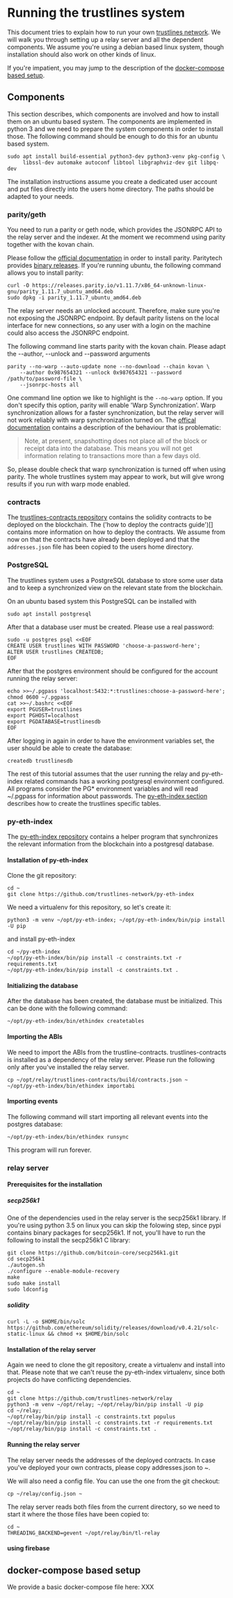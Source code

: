 # Running the trustlines system

This document tries to explain how to run your own [trustlines
network](https://trustlines.network/). We will walk you through setting up a
relay server and all the dependent components. We assume you're using a debian
based linux system, though installation should also work on other kinds of
linux.

If you're impatient, you may jump to the description of the [docker-compose
based setup](#docker-compose-based-setup).

## Components

This section describes, which components are involved and how to install them on
an ubuntu based system. The components are implemented in python 3 and we need
to prepare the system components in order to install those. The following
command should be enough to do this for an ubuntu based system.

```
sudo apt install build-essential python3-dev python3-venv pkg-config \
     libssl-dev automake autoconf libtool libgraphviz-dev git libpq-dev
```

The installation instructions assume you create a dedicated user account and put
files directly into the users home directory. The paths should be adapted to
your needs.

### parity/geth

You need to run a parity or geth node, which provides the JSONRPC API to the
relay server and the indexer. At the moment we recommend using parity together
with the kovan chain.

Please follow the [official documentation](https://wiki.parity.io/Setup) in
order to install parity. Paritytech provides [binary
releases](https://github.com/paritytech/parity-ethereum/releases). If you're
running ubuntu, the following command allows you to install parity:

```
curl -O https://releases.parity.io/v1.11.7/x86_64-unknown-linux-gnu/parity_1.11.7_ubuntu_amd64.deb
sudo dpkg -i parity_1.11.7_ubuntu_amd64.deb
```

The relay server needs an unlocked account. Therefore, make sure you're not
exposing the JSONRPC endpoint. By default parity listens on the local interface
for new connections, so any user with a login on the machine could also access
the JSONRPC endpoint.

<!-- XXX Explain how to create an account -->

The following command line starts parity with the kovan chain. Please adapt the
--author, --unlock and --password arguments

```
parity --no-warp --auto-update none --no-download --chain kovan \
    --author 0x987654321 --unlock 0x987654321 --password /path/to/password-file \
    --jsonrpc-hosts all
```

One command line option we like to highlight is the `--no-warp` option. If you
don't specify this option, parity will enable 'Warp Synchronization'. Warp
synchronization allows for a faster synchronization, but the relay server will
not work reliably with warp synchronization turned on. The [offical
documentation](https://wiki.parity.io/Getting-Synced#warp-synchronization)
contains a description of the behaviour that is problematic:

> Note, at present, snapshotting does not place all of the block or receipt data
> into the database. This means you will not get information relating to
> transactions more than a few days old.

So, please double check that warp synchronization is turned off when using
parity. The whole trustlines system may appear to work, but will give wrong
results if you run with warp mode enabled.

### contracts
The [trustlines-contracts
repository](https://github.com/trustlines-network/contracts) contains the
solidity contracts to be deployed on the blockchain. The ('how to deploy the
contracts guide')[] <!-- XXX --> contains more information on how to deploy the
contracts. We assume from now on that the contracts have already been deployed
and that the `addresses.json` file has been copied to the users home directory.

<!-- XXX Does that even get created while deploying the contracts? -->

### PostgreSQL
The trustlines system uses a PostgreSQL database to store some user data and to
keep a synchronized view on the relevant state from the blockchain.

On an ubuntu based system this PostgreSQL can be installed with
```
sudo apt install postgresql
```

After that a database user must be created. Please use a real password:
```
sudo -u postgres psql <<EOF
CREATE USER trustlines WITH PASSWORD 'choose-a-password-here';
ALTER USER trustlines CREATEDB;
EOF
```

After that the postgres environment should be configured for the account running
the relay server:
```
echo >>~/.pgpass 'localhost:5432:*:trustlines:choose-a-password-here'; chmod 0600 ~/.pgpass
cat >>~/.bashrc <<EOF
export PGUSER=trustlines
export PGHOST=localhost
export PGDATABASE=trustlinesdb
EOF
```

After logging in again in order to have the environment variables set, the user
should be able to create the database:

```
createdb trustlinesdb
```


The rest of this tutorial assumes that the user running the relay and
py-eth-index related commands has a working postgresql environment configured.
All programs consider the PG* environment variables and will read ~/.pgpass for
information about passwords. The [py-eth-index section](#py-eth-index) describes
how to create the trustlines specific tables.

### py-eth-index
The [py-eth-index repository](https://github.com/trustlines-network/py-eth-index)
contains a helper program that synchronizes the relevant information from the
blockchain into a postgresql database.

#### Installation of py-eth-index

Clone the git repository:
```
cd ~
git clone https://github.com/trustlines-network/py-eth-index
```
We need a virtualenv for this repository, so let's create it:
```
python3 -m venv ~/opt/py-eth-index; ~/opt/py-eth-index/bin/pip install -U pip
```
and install py-eth-index
```
cd ~/py-eth-index
~/opt/py-eth-index/bin/pip install -c constraints.txt -r requirements.txt
~/opt/py-eth-index/bin/pip install -c constraints.txt .
```
#### Initializing the database
After the database has been created, the database must be initialized. This can
be done with the following command:

```
~/opt/py-eth-index/bin/ethindex createtables
```
#### Importing the ABIs
We need to import the ABIs from the trustline-contracts. trustlines-contracts is
installed as a dependency of the relay server. Please run the following only
after you've installed the relay server.

```
cp ~/opt/relay/trustlines-contracts/build/contracts.json ~
~/opt/py-eth-index/bin/ethindex importabi
```

#### Importing events
The following command will start importing all relevant events into the postgres
database:

```
~/opt/py-eth-index/bin/ethindex runsync
```
This program will run forever.


### relay server
#### Prerequisites for the installation
##### secp256k1
One of the dependencies used in the relay server is the secp256k1 library. If
you're using python 3.5 on linux you can skip the folowing step, since pypi
contains binary packages for secp256k1. If not, you'll have to run the following
to install the secp256k1 C library:

```
git clone https://github.com/bitcoin-core/secp256k1.git
cd secp256k1
./autogen.sh
./configure --enable-module-recovery
make
sudo make install
sudo ldconfig
```

##### solidity
```
curl -L -o $HOME/bin/solc https://github.com/ethereum/solidity/releases/download/v0.4.21/solc-static-linux && chmod +x $HOME/bin/solc
```

#### Installation of the relay server

Again we need to clone the git repository, create a virtualenv and install into
that. Please note that we can't reuse the py-eth-index virtualenv, since both
projects do have conflicting dependencies.
```
cd ~
git clone https://github.com/trustlines-network/relay
python3 -m venv ~/opt/relay; ~/opt/relay/bin/pip install -U pip
cd ~/relay;
~/opt/relay/bin/pip install -c constraints.txt populus
~/opt/relay/bin/pip install -c constraints.txt -r requirements.txt
~/opt/relay/bin/pip install -c constraints.txt .
```

#### Running the relay server

The relay server needs the addresses of the deployed contracts. In case you've
deployed your own contracts, please copy addresses.json to ~.

We will also need a config file. You can use the one from the git checkout:

```
cp ~/relay/config.json ~
```

The relay server reads  both files from the current directory, so we need to start it where the those files have been copied to:

```
cd ~
THREADING_BACKEND=gevent ~/opt/relay/bin/tl-relay
```

#### using firebase
<!-- do we even want to describe this -->


## docker-compose based setup
We provide a basic docker-compose file here: XXX
